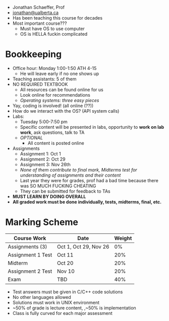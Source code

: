 - Jonathan Schaeffer, Prof
- jonathan@ualberta.ca
- Has been teaching this course for decades
- Most important course???
	- Must have OS to use computer
	- OS is HELLA fuckin complicated
# Bookkeeping
- Office hour: Monday 1:00-1:50 ATH 4-15
	- He will leave early if no one shows up
- Teaching assistants: 5 of them
- NO REQUIRED TEXTBOOK
	- All resources can be found online for us
	- Look online for recommendations
	- *Operating systems: three easy pieces*
- Yay, coding is involved! (all online (??))
- How do we interact with the OS? (API system calls)
- Labs:
	- Tuesday 5:00-7:50 pm
	- Specific content will be presented in labs, opportunity to **work on lab work**, ask questions, talk to TA
	- *OPTIONAL*
		- All content is posted online
- Assignments
	- Assignment 1: Oct 1
	- Assignment 2: Oct 29
	- Assignment 3: Nov 26th
	- *None of them contribute to final mark, Midterms test for understanding of assignments and their content*
	- Last year they were for grades, prof had a bad time because there was SO MUCH FUCKING CHEATING
	- They can be submitted for feedback to TAs
- **MUST LEARN BY DOING OVERALL**
- **All graded work must be done individually, tests, midterms, final, etc.**
# Marking Scheme
|Course Work|Date|Weight|
|---|---|---|
|Assignments (3)|Oct 1, Oct 29, Nov 26|0%|
|Assignment 1 Test|Oct 11|20%|
|Midterm|Oct 20|20%|
|Assignment 2 Test|Nov 10|20%|
|Exam|TBD|40%|
- Test answers must be given in C/C++ code solutions
- No other languages allowed
- Solutions must work in UNIX environment
- ~50% of grade is lecture content, ,~50% is implementation
- Class is fully curved for each major assessment